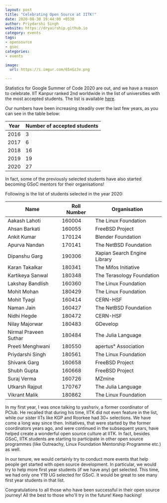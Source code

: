 ```yaml
---
layout: post
title: "Celebrating Open Source at IITK!"
date: 2020-08-30 19:44:00 +0530
author: Priydarshi Singh
website: https://dryairship.github.io
category: events
tags:
- opensource
- gsoc
categories:
- events

image:
  url: https://i.imgur.com/65nGzJo.png

---
```


Statistics for Google Summer of Code 2020 are out, and we have a reason to celebrate. IIT Kanpur ranked 2nd worldwide in the list of universities with the most accepted students. The list is available [here](https://opensource.googleblog.com/2020/08/google-summer-of-code-2020-statistics.html).

Our numbers have been increasing steadily over the last few years, as you can see in the table below:

| Year | Number of accepted students |
| ---- | --------------------------- |
| 2016 | 3                           | 
| 2017 | 6                           | 
| 2018 | 16                          | 
| 2019 | 19                          | 
| 2020 | 27                          | 

In fact, some of the previously selected students have also started becoming GSoC mentors for their organisations!

Following is the list of students selected in the year 2020:

| Name | Roll Number | Organisation |
| --- | --- | --- |
| Aakash Lahoti	| 160004	| The Linux Foundation |
| Ahsan Barkati	| 160055	| FreeBSD Project |
| Ankit Kumar	| 170124	| Blender Foundation |
| Apurva Nandan	| 170141	| The NetBSD Foundation |
| Dipanshu Garg	| 190306	| Xapian Search Engine Library |
| Karan Takalkar	| 180341	| The Mifos Initiative |
| Kartikeya Sanwal	| 180348	| The Terasology Foundation |
| Lakshay Bandlish	| 160360	| The Linux Foundation |
| Mohit Mohan	| 180429	| The Linux Foundation |
| Mohit Tyagi	| 160414	| CERN-HSF |
| Naman Jain	| 160427	| The NetBSD Foundation |
| Nidhi Hegde	| 180472	| CERN-HSF |
| Nilay Majorwar	| 180483	| GDevelop |
| Nirmal Praveen Suthar	| 180484	| The Julia Language |
| Preeti Menghwani	| 180550	| apertus° Association |
| Priydarshi Singh	| 180561	| The Linux Foundation |
| Shivank Garg	| 160658	| FreeBSD Project |
| Shubh Gupta	| 160668	| FreeBSD Project |
| Suraj Verma	| 160726	| MZmine |
| Utkarsh Rajput	| 170767	| The Julia Language |
| Vikrant Malik	| 180862	| The Linux Foundation |


In my first year, I was once talking to yashsriv, a former coordinator of PClub. He recalled that during his time, IITK did not even feature in the list, while our sister IITs like KGP and Roorkee had 30+ selections. We have come a long way since then. Initiatives, that were started by the former coordinators years ago, and were continued in the subsequent years, have helped create a wonderful open source culture at IITK. In fact, besides GSoC, IITK students are starting to participate in other open source programmes (like Outreachy, Linux Foundation Mentorship Programme etc.) as well.

In our tenure, we would certainly try to conduct more events that help people get started with open source development. In particular, we would try to help more first year students (if we have any) get selected. This time, we had only one Y19 UG selected for GSoC. It would be great to see many first year students in that list.

Congratulations to all those who have been successful in their open source journey! All the best to those who'll try in the future! Keep hacking!

